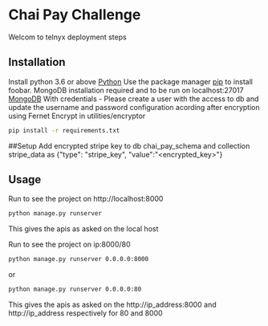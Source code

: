 # Chai Pay Challenge

Welcom to telnyx deployment steps

## Installation
Install python 3.6 or above [Python](https://www.python.org/downloads/)
Use the package manager [pip](https://pip.pypa.io/en/stable/) to install foobar.
MongoDB installation required and to be run on localhost:27017 
[MongoDB](https://www.mongodb.com/try/download/community) 
With credentials - Please create a user with the access to db and update the 
username and password configuration acording after encryption using Fernet Encrypt
in utilities/encryptor 

```bash
pip install -r requirements.txt 
```
##Setup 
Add encrypted stripe key to db chai_pay_schema and collection stripe_data
as {"type": "stripe_key", "value":"<encrypted_key>"}
## Usage

Run  to see the project on http://localhost:8000
```bash 
python manage.py runserver
```

This gives the apis as asked on the local host

Run  to see the project on ip:8000/80
```bash 
python manage.py runserver 0.0.0.0:8000 
```
or 
```bash 
python manage.py runserver 0.0.0.0:80 
```

This gives the apis as asked on the http://ip_address:8000 and http://ip_address respectively for 80 and 8000





 
